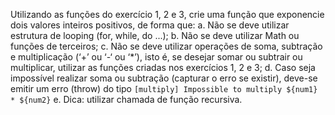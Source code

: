 Utilizando as funções do exercício 1, 2 e 3, crie uma função que exponencie dois valores
inteiros positivos, de forma que:
a. Não se deve utilizar estrutura de looping (for, while, do ...);
b. Não se deve utilizar Math ou funções de terceiros;
c. Não se deve utilizar operações de soma, subtração e multiplicação (‘+’ ou ‘-‘ ou ‘*’),
isto é, se desejar somar ou subtrair ou multiplicar, utilizar as funções criadas nos
exercícios 1, 2 e 3;
d. Caso seja impossível realizar soma ou subtração (capturar o erro se existir), deve-se
emitir um erro (throw) do tipo `[multiply] Impossible to multiply ${num1} * ${num2}`
e. Dica: utilizar chamada de função recursiva.